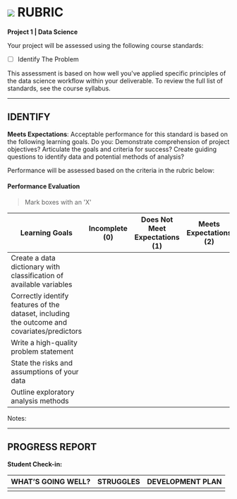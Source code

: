 # ![](https://ga-dash.s3.amazonaws.com/production/assets/logo-9f88ae6c9c3871690e33280fcf557f33.png) RUBRIC
**Project 1 | Data Science** 	 						

Your project will be assessed using the following course standards:
- [ ] Identify The Problem

This assessment is based on how well you've applied specific principles of the data science workflow within your deliverable. To review the full list of standards, see the course syllabus.

---

## IDENTIFY
**Meets Expectations**: Acceptable performance for this standard is based on the following learning goals. Do you: Demonstrate comprehension of project objectives? Articulate the goals and criteria for success? Create guiding questions to identify data and potential methods of analysis?

Performance will be assessed based on the criteria in the rubric below:


#### Performance Evaluation
> Mark boxes with an 'X'

| Learning Goals | Incomplete (0) | Does Not Meet Expectations (1) | Meets Expectations (2) | Exceeds Expectations (3) |
|---|---|---|---|---|
| Create a data dictionary with classification of available variables | | | | |
| Correctly identify features of the dataset, including the outcome and covariates/predictors | | | | |
| Write a high-quality problem statement | | | | |
| State the risks and assumptions of your data | | | | |
| Outline exploratory analysis methods | | | | |

Notes:




---

## PROGRESS REPORT
**Student Check-in:**

|WHAT’S GOING WELL?|STRUGGLES|DEVELOPMENT PLAN|
|---|---|---|
| | | |

